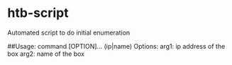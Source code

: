 # htb-script
Automated script to do initial enumeration

##Usage: 
command [OPTION]... (ip|name)
Options:
	arg1:		ip address of the box
	arg2:		name of the box
